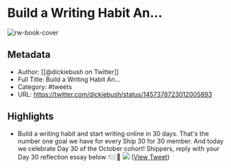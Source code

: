 # Build a Writing Habit An...

![rw-book-cover](https://pbs.twimg.com/profile_images/1369375779478462473/oA5oDI8V.jpg)

## Metadata
- Author: [[@dickiebush on Twitter]]
- Full Title: Build a Writing Habit An...
- Category: #tweets
- URL: https://twitter.com/dickiebush/status/1457378723012005893

## Highlights
- Build a writing habit and start writing online in 30 days.
  That's the number one goal we have for every Ship 30 for 30 member.
  And today we celebrate Day 30 of the October cohort! 
  Shippers, reply with your Day 30 reflection essay below 👇🏼🚢 
  ![](https://pbs.twimg.com/media/FDmmLgXXIAY_cdw.jpg) ([View Tweet](https://twitter.com/dickiebush/status/1457378723012005893))
